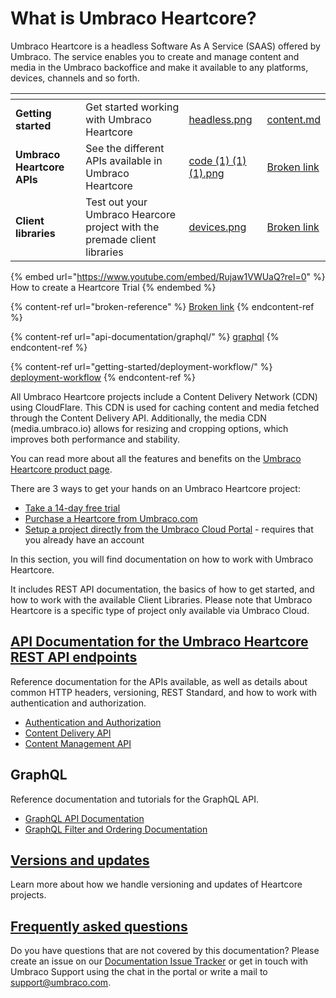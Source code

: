 # What is Umbraco Heartcore?

Umbraco Heartcore is a headless Software As A Service (SAAS) offered by Umbraco. The service enables you to create and manage content and media in the Umbraco backoffice and make it available to any platforms, devices, channels and so forth.

<table data-view="cards"><thead><tr><th></th><th></th><th data-hidden data-card-cover data-type="files"></th><th data-hidden data-card-target data-type="content-ref"></th></tr></thead><tbody><tr><td><strong>Getting started</strong></td><td>Get started working with Umbraco Heartcore</td><td><a href="../generic/images/headless.png">headless.png</a></td><td><a href="api-documentation/content-delivery/content.md">content.md</a></td></tr><tr><td><strong>Umbraco Heartcore APIs</strong></td><td>See the different APIs available in Umbraco Heartcore</td><td><a href="../generic/images/code (1) (1) (1).png">code (1) (1) (1).png</a></td><td><a href="broken-reference">Broken link</a></td></tr><tr><td><strong>Client libraries</strong></td><td>Test out your Umbraco Hearcore project with the premade client libraries</td><td><a href="../generic/images/devices.png">devices.png</a></td><td><a href="broken-reference">Broken link</a></td></tr></tbody></table>

{% embed url="https://www.youtube.com/embed/Rujaw1VWUaQ?rel=0" %}
How to create a Heartcore Trial
{% endembed %}

{% content-ref url="broken-reference" %}
[Broken link](broken-reference)
{% endcontent-ref %}

{% content-ref url="api-documentation/graphql/" %}
[graphql](api-documentation/graphql/)
{% endcontent-ref %}

{% content-ref url="getting-started/deployment-workflow/" %}
[deployment-workflow](getting-started/deployment-workflow/)
{% endcontent-ref %}

All Umbraco Heartcore projects include a Content Delivery Network (CDN) using CloudFlare. This CDN is used for caching content and media fetched through the Content Delivery API. Additionally, the media CDN (media.umbraco.io) allows for resizing and cropping options, which improves both performance and stability.

You can read more about all the features and benefits on the [Umbraco Heartcore product page](https://umbraco.com/products/umbraco-heartcore/).

There are 3 ways to get your hands on an Umbraco Heartcore project:

* [Take a 14-day free trial](https://umbraco.com/try-umbraco-heartcore/)
* [Purchase a Heartcore from Umbraco.com](https://umbraco.com/umbraco-heartcore-pricing/)
* [Setup a project directly from the Umbraco Cloud Portal](https://umbraco.io) - requires that you already have an account

In this section, you will find documentation on how to work with Umbraco Heartcore.

It includes REST API documentation, the basics of how to get started, and how to work with the available Client Libraries. Please note that Umbraco Heartcore is a specific type of project only available via Umbraco Cloud.

## [API Documentation for the Umbraco Heartcore REST API endpoints](api-documentation/)

Reference documentation for the APIs available, as well as details about common HTTP headers, versioning, REST Standard, and how to work with authentication and authorization.

* [Authentication and Authorization](api-documentation/#authentication-and-authorization)
* [Content Delivery API](api-documentation/content-delivery/)
* [Content Management API](api-documentation/content-management/)

## GraphQL

Reference documentation and tutorials for the GraphQL API.

* [GraphQL API Documentation](api-documentation/graphql/)
* [GraphQL Filter and Ordering Documentation](api-documentation/graphql/#filtering-and-ordering)

## [Versions and updates](versions-and-updates.md)

Learn more about how we handle versioning and updates of Heartcore projects.

## [Frequently asked questions](https://umbraco.com/products/umbraco-heartcore/heartcore-faq/)

Do you have questions that are not covered by this documentation? Please create an issue on our [Documentation Issue Tracker](https://github.com/umbraco/UmbracoDocs/issues) or get in touch with Umbraco Support using the chat in the portal or write a mail to support@umbraco.com.
